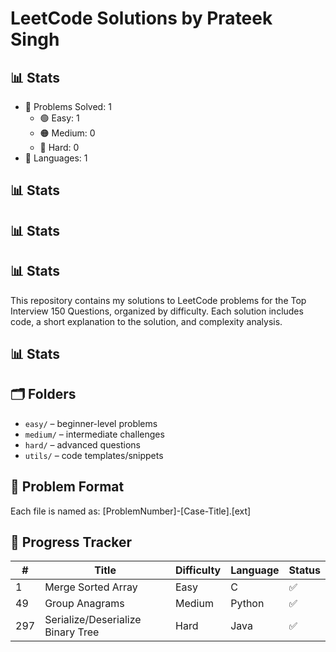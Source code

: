 # LeetCode Solutions by Prateek Singh

## 📊 Stats
- 🔢 Problems Solved: 1
  - 🟢 Easy: 1
  - 🟠 Medium: 0
  - 🔴 Hard: 0
- 🧩 Languages: 1


## 📊 Stats


## 📊 Stats


## 📊 Stats


This repository contains my solutions to LeetCode problems for the Top Interview 150 Questions, organized by difficulty. Each solution includes code, a short explanation to the solution, and complexity analysis.

## 📊 Stats

## 🗂️ Folders
- `easy/` – beginner-level problems
- `medium/` – intermediate challenges
- `hard/` – advanced questions
- `utils/` – code templates/snippets

## 🧾 Problem Format

Each file is named as:
[ProblemNumber]-[Case-Title].[ext]

## 📅 Progress Tracker
| # | Title | Difficulty | Language | Status |
|---|-------|------------|----------|--------|
| 1 | Merge Sorted Array | Easy | C | ✅ |
| 49 | Group Anagrams | Medium | Python | ✅ |
| 297 | Serialize/Deserialize Binary Tree | Hard | Java | ✅ |
